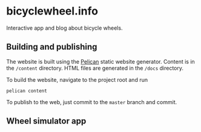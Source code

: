 # bicyclewheel.info

Interactive app and blog about bicycle wheels.

## Building and publishing

The website is built using the [Pelican](getpelican.com) static website generator. Content is in the `/content` directory. HTML files are generated in the `/docs` directory.

To build the website, navigate to the project root and run

```
pelican content
```

To publish to the web, just commit to the `master` branch and commit.

## Wheel simulator app

